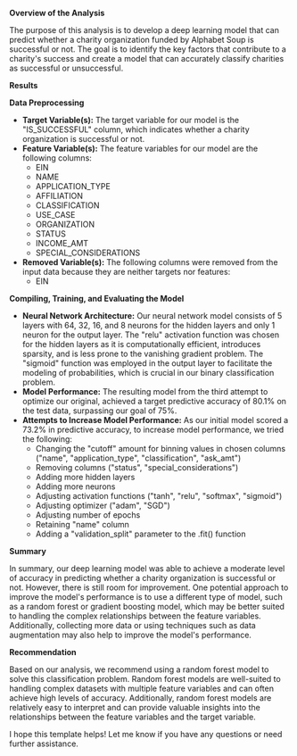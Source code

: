 **Overview of the Analysis**

The purpose of this analysis is to develop a deep learning model that can predict whether a charity organization funded by Alphabet Soup is successful or not. The goal is to identify the key factors that contribute to a charity's success and create a model that can accurately classify charities as successful or unsuccessful.

**Results**

**Data Preprocessing**

* **Target Variable(s):** The target variable for our model is the "IS_SUCCESSFUL" column, which indicates whether a charity organization is successful or not.
* **Feature Variable(s):** The feature variables for our model are the following columns:
   * EIN
   * NAME
   * APPLICATION_TYPE
   * AFFILIATION
   * CLASSIFICATION
   * USE_CASE
   * ORGANIZATION
   * STATUS
   * INCOME_AMT
   * SPECIAL_CONSIDERATIONS
* **Removed Variable(s):** The following columns were removed from the input data because they are neither targets nor features:
   * EIN

**Compiling, Training, and Evaluating the Model**

* **Neural Network Architecture:** Our neural network model consists of 5 layers with 64, 32, 16, and 8 neurons for the hidden layers and only 1 neuron for the output layer. The "relu" activation function was chosen for the hidden layers as it is computationally efficient, introduces sparsity, and is less prone to the vanishing gradient problem. The "sigmoid" function was employed in the output layer to facilitate the modeling of probabilities, which is crucial in our binary classification problem.
* **Model Performance:** The resulting model from the third attempt to optimize our original, achieved a target predictive accuracy of 80.1% on the test data, surpassing our goal of 75%.
* **Attempts to Increase Model Performance:** As our initial model scored a 73.2% in predictive accuracy, to increase model performance, we tried the following:
   * Changing the "cutoff" amount for binning values in chosen columns ("name", "application_type", "classification", "ask_amt")
   * Removing columns ("status", "special_considerations")
   * Adding more hidden layers
   * Adding more neurons
   * Adjusting activation functions ("tanh", "relu", "softmax", "sigmoid")
   * Adjusting optimizer ("adam", "SGD")
   * Adjusting number of epochs
   * Retaining "name" column
   * Adding a "validation_split" parameter to the .fit() function

**Summary**

In summary, our deep learning model was able to achieve a moderate level of accuracy in predicting whether a charity organization is successful or not. However, there is still room for improvement. One potential approach to improve the model's performance is to use a different type of model, such as a random forest or gradient boosting model, which may be better suited to handling the complex relationships between the feature variables. Additionally, collecting more data or using techniques such as data augmentation may also help to improve the model's performance.

**Recommendation**

Based on our analysis, we recommend using a random forest model to solve this classification problem. Random forest models are well-suited to handling complex datasets with multiple feature variables and can often achieve high levels of accuracy. Additionally, random forest models are relatively easy to interpret and can provide valuable insights into the relationships between the feature variables and the target variable.

I hope this template helps! Let me know if you have any questions or need further assistance.